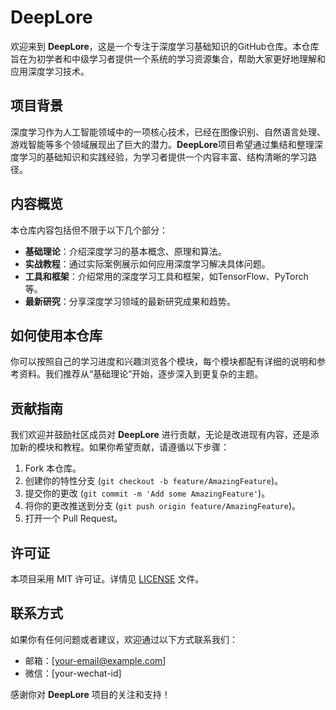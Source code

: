 # DeepLore

欢迎来到 **DeepLore**，这是一个专注于深度学习基础知识的GitHub仓库。本仓库旨在为初学者和中级学习者提供一个系统的学习资源集合，帮助大家更好地理解和应用深度学习技术。

## 项目背景

深度学习作为人工智能领域中的一项核心技术，已经在图像识别、自然语言处理、游戏智能等多个领域展现出了巨大的潜力。**DeepLore**项目希望通过集结和整理深度学习的基础知识和实践经验，为学习者提供一个内容丰富、结构清晰的学习路径。

## 内容概览

本仓库内容包括但不限于以下几个部分：

- **基础理论**：介绍深度学习的基本概念、原理和算法。
- **实战教程**：通过实际案例展示如何应用深度学习解决具体问题。
- **工具和框架**：介绍常用的深度学习工具和框架，如TensorFlow、PyTorch等。
- **最新研究**：分享深度学习领域的最新研究成果和趋势。

## 如何使用本仓库

你可以按照自己的学习进度和兴趣浏览各个模块，每个模块都配有详细的说明和参考资料。我们推荐从“基础理论”开始，逐步深入到更复杂的主题。

## 贡献指南

我们欢迎并鼓励社区成员对 **DeepLore** 进行贡献，无论是改进现有内容，还是添加新的模块和教程。如果你希望贡献，请遵循以下步骤：

1. Fork 本仓库。
2. 创建你的特性分支 (`git checkout -b feature/AmazingFeature`)。
3. 提交你的更改 (`git commit -m 'Add some AmazingFeature'`)。
4. 将你的更改推送到分支 (`git push origin feature/AmazingFeature`)。
5. 打开一个 Pull Request。

## 许可证

本项目采用 MIT 许可证。详情见 [LICENSE](LICENSE) 文件。

## 联系方式

如果你有任何问题或者建议，欢迎通过以下方式联系我们：

- 邮箱：[your-email@example.com]
- 微信：[your-wechat-id]

感谢你对 **DeepLore** 项目的关注和支持！
